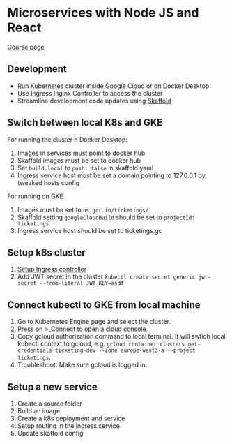 #  Microservices with Node JS and React

[Course page](https://www.udemy.com/course/microservices-with-node-js-and-react/)

## Development 

- Run Kubernetes cluster inside Google Cloud or on Docker Desktop
- Use Ingress Inginx Controller to access the cluster
- Streamline development code updates using [Skaffold](https://skaffold.dev/)

## Switch between local K8s and GKE

For running the cluster n Docker Desktop:

1. Images in services must point to docker hub
2. Skaffold images must be set to docker hub
3. Set `build.local` to `push: false` in skaffold.yaml
4. Ingress service host must be set a domain pointing to 127.0.0.1 by tweaked hosts config

For running on GKE

1. Images must be set to `us.gcr.io/ticketings/`
2. Skaffold setting `googleCloudBuild` should be set to `projectId: ticketings` 
3. Ingress service host should be set to ticketings.gc

## Setup k8s cluster

1. [Setup Ingress controller](https://kubernetes.github.io/ingress-nginx/deploy/#quick-start)
2. Add JWT secret in the cluster `kubectl create secret generic jwt-secret --from-literal JWT_KEY=asdf`

## Connect kubectl to GKE from local machine

1. Go to Kubernetes Engine page and select the cluster.
2. Press on >_Connect to open a cloud console.
3. Copy gcloud authorization command to local terminal. It will swtich local kubectl context to gcloud, e.g. `gcloud container clusters get-credentials ticketing-dev --zone europe-west3-a --project ticketings`.
4. Troubleshoot: Make sure gcloud is logged in.

## Setup a new service

1. Create a source folder
2. Build an image
3. Create a k8s deployment and service
4. Setup routing in the ingress service
5. Update skaffold config
